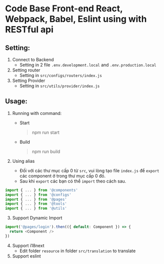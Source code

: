 # Code Base Front-end React, Webpack, Babel, Eslint using with RESTful api

## Setting:

1. Connect to Backend
   - Setting in 2 file `.env.development.local` and `.env.production.local`
2. Setting router
   - Setting in `src/configs/routers/index.js`
3. Setting Provider
   - Setting in `src/utils/provider/index.js`

## Usage:

1. Running with command:

   - Start
     > npm run start
   - Build
     > npm run build

2. Using alias
   - Đối với các thư mục cấp 0 từ `src`, vui lòng tạo file `index.js` để `export` các component ở trong thư mục cấp 0 đó.
   - Sau khi `export` các bạn có thể `import` theo cách sau.

```javascript
import { ... } from '@components'
import { ... } from '@configs'
import { ... } from '@pages'
import { ... } from '@tools'
import { ... } from '@utils'
```

3. Support Dynamic Import

```javascript
import('@pages/login').then(({ default: Component }) => {
  return <Component />
})
```

4. Support i18next
   - Edit folder `resource` in folder `src/translation` to translate
5. Support eslint

